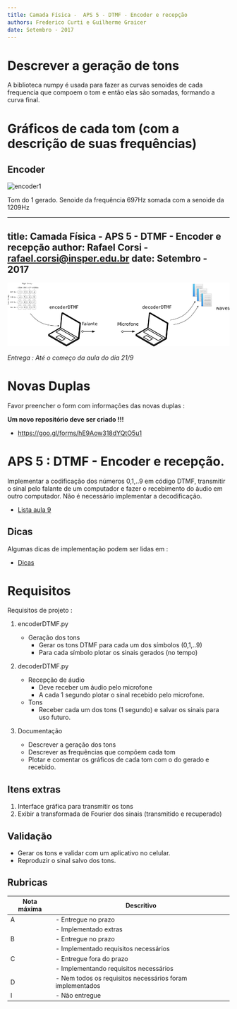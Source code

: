 ```yaml
---
title: Camada Física -  APS 5 - DTMF - Encoder e recepção
authors: Frederico Curti e Guilherme Graicer
date: Setembro - 2017
---
```


# Descrever a geração de tons

A biblioteca numpy é usada para fazer as curvas senoides de cada frequencia que compoem o tom e então elas são somadas, formando a curva final. 

# Gráficos de cada tom (com a descrição de suas frequências)

## Encoder

![encoder1](img/encoder/encoder-1.png)

Tom do 1 gerado. Senoide da frequência 697Hz somada com a senoide da 1209Hz







---
title: Camada Física -  APS 5 - DTMF - Encoder e recepção
author: Rafael Corsi - rafael.corsi@insper.edu.br
date: Setembro - 2017
---

![DTMF](doc/sistema.png)

*Entrega : Até o começo da aula do dia 21/9*

# Novas Duplas

Favor preencher o form com informações das novas duplas :

**Um novo repositório deve ser criado !!!**
 - https://goo.gl/forms/hE9Aow318dYQtO5u1


# APS 5 : DTMF - Encoder e recepção.

Implementar a codificação dos números 0,1,..9 em código DTMF, transmitir o sinal pelo falante de um computador e fazer o recebimento do áudio em outro computador. Não é necessário implementar a decodificação.

- [Lista aula 9 ](https://github.com/Insper/Camada-Fisica-Computacao/blob/master/2-Aulas/9-DTMF/9-Lista-DTMF.pdf)

## Dicas

Algumas dicas de implementação podem ser lidas em : 
 
- [Dicas](https://github.com/Insper/Camada-Fisica-Computacao/blob/master/3-Projetos/5-DTMF-Encode/5-DTMF-Dicas-Encoder.md)

# Requisitos

Requisitos de projeto :

1. encoderDTMF.py
    - Geração dos tons
        - Gerar os tons DTMF para cada um dos símbolos (0,1,..9)
        - Para cada símbolo plotar os sinais gerados (no tempo)

1. decoderDTMF.py
    - Recepção de áudio
        - Deve receber um áudio pelo microfone
        - A cada 1 segundo plotar o sinal recebido pelo microfone.
    - Tons
        - Receber cada um dos tons (1 segundo) e salvar os sinais para uso futuro.
    
1. Documentação
    - Descrever a geração dos tons
    - Descrever as frequências que compõem cada tom
    - Plotar e comentar os gráficos de cada tom com o do gerado e recebido.
    
## Itens extras

1. Interface gráfica para transmitir os tons
1. Exibir a transformada de Fourier dos sinais (transmitido e recuperado)

## Validação

- Gerar os tons e validar com um aplicativo no celular.
- Reproduzir o sinal salvo dos tons.

## Rubricas

| Nota máxima | Descritivo                                                |
|-------------|-----------------------------------------------------------|
| A           | - Entregue no prazo                                       |
|             | - Implementado extras                                     |
| B           | - Entregue no prazo                                       |
|             | - Implementado requisitos necessários                     |
| C           | - Entregue fora do prazo                                  |
|             | - Implementando requisitos necessários                    |
| D           | - Nem todos os requisitos necessários foram implementados |
| I           | - Não entregue                                            |



